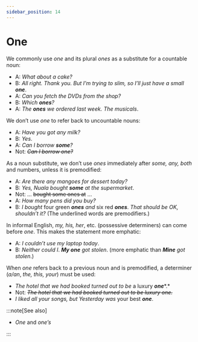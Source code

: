 ```yaml
---
sidebar_position: 14
---
```


# One

We commonly use *one* and its plural *ones* as a substitute for a countable noun:

- A: *What about a cake?*
- B: *All right. Thank you. But I’m trying to slim, so I’ll just have a small* ***one***.
- A: *Can you fetch the DVDs from the shop?*
- B: *Which **ones**?*
- A: *The **ones** we ordered last week. The musicals*.

We don’t use *one* to refer back to uncountable nouns:

- A: *Have you got any milk?*
- B: *Yes*.
- A: *Can I borrow **some**?*
- Not: *~~Can I borrow one?~~*

As a noun substitute, we don’t use *ones* immediately after *some, any, both* and numbers, unless it is premodified:

- A: *Are there any mangoes for dessert today?*
- B: *Yes, Nuala bought **some** at the supermarket*.
- Not: … ~~bought some ones at~~ …
- A: *How many pens did you buy?*
- B: *I bought* four green ***ones*** *and* six red ***ones***. *That should be OK, shouldn’t it?* (The underlined words are premodifiers.)

In informal English, *my, his, her*, etc. (possessive determiners) can come before *one*. This makes the statement more emphatic:

- A: *I couldn’t use my laptop today*.
- B: *Neither could I*. ***My one*** *got stolen*. (more emphatic than ***Mine*** *got stolen*.)

When *one* refers back to a previous noun and is premodified, a determiner (*a/an*, *the, this, your*) must be used:

- *The hotel that we had booked turned out to be* a luxury ***one****.*
- Not: *~~The hotel that we had booked turned out to be luxury one.~~*
- *I liked all your songs, but Yesterday was* your best ***one***.

:::note[See also]

- *One* and *one’s*

:::
